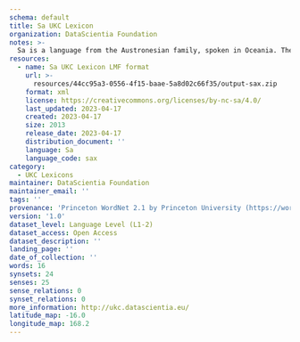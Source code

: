 ```yaml
---
schema: default
title: Sa UKC Lexicon
organization: DataScientia Foundation
notes: >-
  Sa is a language from the Austronesian family, spoken in Oceania. The UKC Lexicon of Sa is represented as a lexico-semantic network. It consists of words, word senses, synsets, as well as sense-level and synset-level relationships.
resources:
  - name: Sa UKC Lexicon LMF format
    url: >-
      resources/44cc95a3-0556-4f15-baae-5a8d02c66f35/output-sax.zip
    format: xml
    license: https://creativecommons.org/licenses/by-nc-sa/4.0/
    last_updated: 2023-04-17
    created: 2023-04-17
    size: 2013
    release_date: 2023-04-17
    distribution_document: ''
    language: Sa
    language_code: sax
category:
  - UKC Lexicons
maintainer: DataScientia Foundation
maintainer_email: ''
tags: ''
provenance: 'Princeton WordNet 2.1 by Princeton University (https://wordnet.princeton.edu)'
version: '1.0'
dataset_level: Language Level (L1-2)
dataset_access: Open Access
dataset_description: ''
landing_page: ''
date_of_collection: ''
words: 16
synsets: 24
senses: 25
sense_relations: 0
synset_relations: 0
more_information: http://ukc.datascientia.eu/
latitude_map: -16.0
longitude_map: 168.2
---
```

